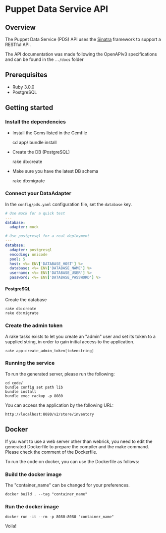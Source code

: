 # Puppet Data Service API

## Overview

The Puppet Data Service (PDS) API uses the [Sinatra](http://www.sinatrarb.com/) framework to support a RESTful API.

The API documentation was made following the OpenAPIv3 specifications and can be found in the `../docs` folder

## Prerequisites

* Ruby 3.0.0
* PostgreSQL

## Getting started

### Install the dependencies

* Install the Gems listed in the Gemfile

    cd app/
    bundle install

* Create the DB (PostgreSQL)

    rake db:create

* Make sure you have the latest DB schema

    rake db:migrate

### Connect your DataAdapter

In the `config/pds.yaml` configuration file, set the `database` key.

```yaml
# Use mock for a quick test
---
database:
  adapter: mock
```

```yaml
# Use postgresql for a real deployment
---
database:
  adapter: postgresql
  encoding: unicode
  pool: 5
  host: <%= ENV['DATABASE_HOST'] %>
  database: <%= ENV['DATABASE_NAME'] %>
  username: <%= ENV['DATABASE_USER'] %>
  password: <%= ENV['DATABASE_PASSWORD'] %>
```

#### PostgreSQL

Create the database

```
rake db:create
rake db:migrate
```

### Create the admin token

A rake tasks exists to let you create an "admin" user and set its token to a supplied string, in order to gain initial access to the application.

```
rake app:create_admin_token[tokenstring]
```

### Running the service

To run the generated server, please run the following:

```
cd code/
bundle config set path lib
bundle install 
bundle exec rackup -p 8080
```

You can access the application by the following URL:

```
http://localhost:8080/v2/store/inventory
```

## Docker
If you want to use a web server other than webrick, you need to edit the generated Dockerfile to prepare the compiler and the make command. Please check the comment of the Dockerfile.

To run the code on docker, you can use the Dockerfile as follows:

### Build the docker image
The "container_name" can be changed for your preferences.

```
docker build . --tag "container_name"
```

### Run the docker image

```
docker run -it --rm -p 8080:8080 "container_name"
```

Voila!
